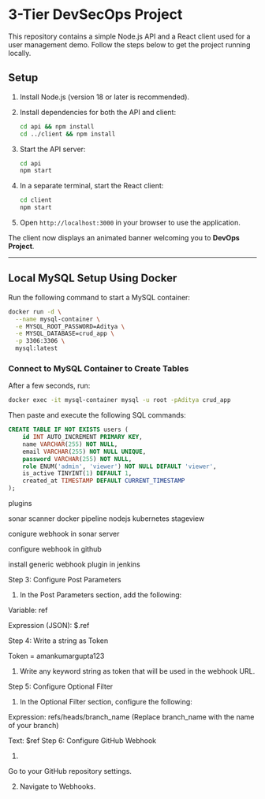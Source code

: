 # 3-Tier DevSecOps Project

This repository contains a simple Node.js API and a React client used for a user management demo. Follow the steps below to get the project running locally.

## Setup

1. Install Node.js (version 18 or later is recommended).
2. Install dependencies for both the API and client:

   ```bash
   cd api && npm install
   cd ../client && npm install
   ```

3. Start the API server:

   ```bash
   cd api
   npm start
   ```

4. In a separate terminal, start the React client:

   ```bash
   cd client
   npm start
   ```

5. Open `http://localhost:3000` in your browser to use the application.

The client now displays an animated banner welcoming you to **DevOps Project**.

---

## Local MySQL Setup Using Docker

Run the following command to start a MySQL container:

```bash
docker run -d \
  --name mysql-container \
  -e MYSQL_ROOT_PASSWORD=Aditya \
  -e MYSQL_DATABASE=crud_app \
  -p 3306:3306 \
  mysql:latest
```

### Connect to MySQL Container to Create Tables

After a few seconds, run:

```bash
docker exec -it mysql-container mysql -u root -pAditya crud_app
```

Then paste and execute the following SQL commands:

```sql
CREATE TABLE IF NOT EXISTS users (
    id INT AUTO_INCREMENT PRIMARY KEY,
    name VARCHAR(255) NOT NULL,
    email VARCHAR(255) NOT NULL UNIQUE,
    password VARCHAR(255) NOT NULL,
    role ENUM('admin', 'viewer') NOT NULL DEFAULT 'viewer',
    is_active TINYINT(1) DEFAULT 1,
    created_at TIMESTAMP DEFAULT CURRENT_TIMESTAMP
);
```

plugins

sonar scanner
docker pipeline
nodejs
kubernetes
stageview

conigure webhook in sonar server

configure webhook in github

install generic webhook plugin in jenkins

Step 3: Configure Post Parameters

1. In the Post Parameters section, add the following:

Variable: ref

Expression (JSON): $.ref

Step 4: Write a string as Token

Token = amankumargupta123
1. Write any keyword string as token that will be used in the webhook URL.

Step 5: Configure Optional Filter

1. In the Optional Filter section, configure the following:

Expression: refs/heads/branch_name (Replace branch_name with the name of your
branch)

Text: $ref
Step 6: Configure GitHub Webhook

1.
Go to your GitHub repository settings.

2. Navigate to Webhooks.